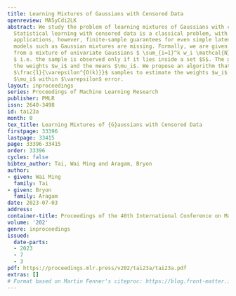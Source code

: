 ```yaml
---
title: Learning Mixtures of Gaussians with Censored Data
openreview: MA5yCdi2LK
abstract: We study the problem of learning mixtures of Gaussians with censored data.
  Statistical learning with censored data is a classical problem, with numerous practical
  applications, however, finite-sample guarantees for even simple latent variable
  models such as Gaussian mixtures are missing. Formally, we are given censored data
  from a mixture of univariate Gaussians $ \sum_{i=1}^k w_i \mathcal{N}(\mu_i,\sigma^2),
  $ i.e. the sample is observed only if it lies inside a set $S$. The goal is to learn
  the weights $w_i$ and the means $\mu_i$. We propose an algorithm that takes only
  $\frac{1}{\varepsilon^{O(k)}}$ samples to estimate the weights $w_i$ and the means
  $\mu_i$ within $\varepsilon$ error.
layout: inproceedings
series: Proceedings of Machine Learning Research
publisher: PMLR
issn: 2640-3498
id: tai23a
month: 0
tex_title: Learning Mixtures of {G}aussians with Censored Data
firstpage: 33396
lastpage: 33415
page: 33396-33415
order: 33396
cycles: false
bibtex_author: Tai, Wai Ming and Aragam, Bryon
author:
- given: Wai Ming
  family: Tai
- given: Bryon
  family: Aragam
date: 2023-07-03
address: 
container-title: Proceedings of the 40th International Conference on Machine Learning
volume: '202'
genre: inproceedings
issued:
  date-parts:
  - 2023
  - 7
  - 3
pdf: https://proceedings.mlr.press/v202/tai23a/tai23a.pdf
extras: []
# Format based on Martin Fenner's citeproc: https://blog.front-matter.io/posts/citeproc-yaml-for-bibliographies/
---
```

